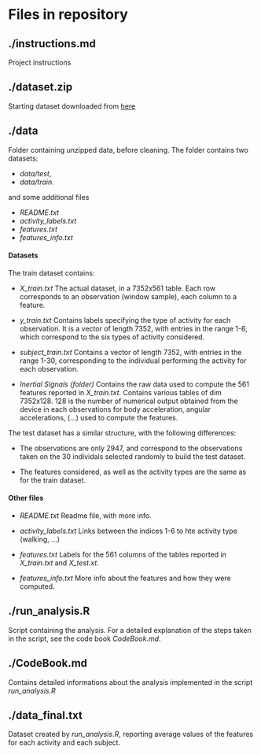 # Files in repository

## ./instructions.md

Project instructions

## ./dataset.zip
Starting dataset downloaded from [here](https://d396qusza40orc.cloudfront.net/getdata%2Fprojectfiles%2FUCI%20HAR%20Dataset.zip)

## ./data

Folder containing unzipped data, before cleaning. The folder contains two datasets:

* *data/test*,
* *data/train*.

and some additional files

* *README.txt*
* *activity_labels.txt*
* *features.txt*
* *features_info.txt*

#### Datasets

The train dataset contains:

* *X_train.txt*
The actual dataset, in a 7352x561 table. Each row corresponds to an observation (window sample), each column to a feature.

* *y_train.txt*
Contains labels specifying the type of activity for each observation. It is a vector of length 7352, with entries in the range 1-6, which correspond to the six types of activity considered.

* *subject_train.txt*
Contains a vector of length 7352, with entries in the range 1-30, corresponding to the individual performing the activity for each observation.

* *Inertial Signals (folder)*
Contains the raw data used to compute the 561 features reported in *X_train.txt*. Contains various tables of dim 7352x128. 128 is the number of numerical output obtained from the device in each observations for body acceleration, angular accelerations, (...) used to compute the features. 

The test dataset has a similar structure, with the following differences:

* The observations are only 2947, and correspond to the observations taken on the 30 individals selected randomly to build the test dataset.

* The features considered, as well as the activity types are the same as for the train dataset.

#### Other files

* *README.txt*
Readme file, with more info.

* *activity_labels.txt*
Links between the indices 1-6 to hte activity type (walking, ...)

* *features.txt*
Labels for the 561 columns of the tables reported in *X_train.txt* and *X_test.xt*.

* *features_info.txt*
More info about the features and how they were computed.

## ./run_analysis.R

Script containing the analysis. For a detailed explanation of the steps taken in the script, see the code book *CodeBook.md*.

## ./CodeBook.md

Contains detailed informations about the analysis implemented in the script *run_analysis.R*


## ./data_final.txt

Dataset created by *run_analysis.R*, reporting average values of the features for each activity and each subject.